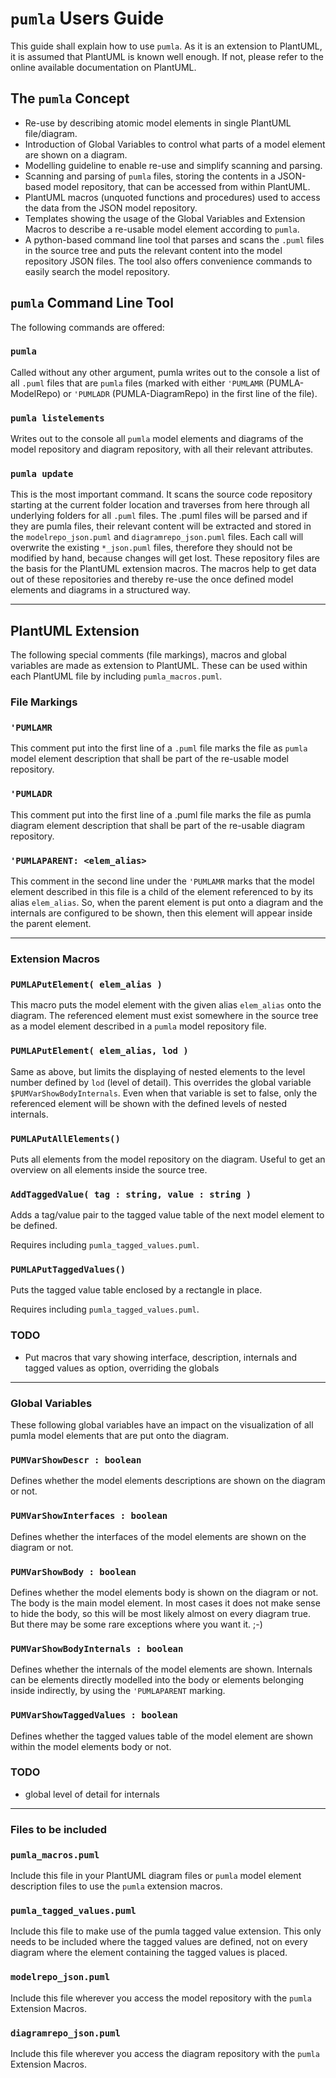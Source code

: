 # `pumla` Users Guide
This guide shall explain how to use `pumla`. As it is an extension to PlantUML,
it is assumed that PlantUML is known well enough. If not, please refer to the 
online available documentation on PlantUML.

## The `pumla` Concept
- Re-use by describing atomic model elements in single PlantUML file/diagram.
- Introduction of Global Variables to control what parts of a model element are
  shown on a diagram.
- Modelling guideline to enable re-use and simplify scanning and parsing.
- Scanning and parsing of `pumla` files, storing the contents in a JSON-based
  model repository, that can be accessed from within PlantUML.
- PlantUML macros (unquoted functions and procedures) used to access the data
  from the JSON model repository.
- Templates showing the usage of the Global Variables and Extension Macros to
  describe a re-usable model element according to `pumla`.
- A python-based command line tool that parses and scans the `.puml` files in the
  source tree and puts the relevant content into the model repository JSON files.
  The tool also offers  convenience commands to easily search the model repository.

## `pumla` Command Line Tool
The following commands are offered:

### `pumla`
Called without any other argument, pumla writes out to the console a
list of all `.puml` files that are `pumla` files (marked with either `'PUMLAMR`
(PUMLA-ModelRepo) or `'PUMLADR` (PUMLA-DiagramRepo) in the first line of the file).

### `pumla listelements`
Writes out to the console all `pumla` model elements and diagrams of 
the model repository and diagram repository, with all their relevant 
attributes.

### `pumla update`
This is the most important command. It scans the source code repository starting
at the current folder location and traverses from here through all underlying
folders for all `.puml` files. The .puml files will be parsed and if they are 
pumla files, their relevant content will be extracted and stored in the 
`modelrepo_json.puml` and `diagramrepo_json.puml` files. Each call will overwrite
the existing `*_json.puml` files, therefore they should not be modified by hand,
because changes will get lost. These repository files are the basis for the
PlantUML extension macros. The macros help to get data out of these repositories
and thereby re-use the once defined model elements and diagrams in a structured 
way.

---

## PlantUML Extension
The following special comments (file markings), macros and global variables are made as extension to PlantUML. These
can be used within each PlantUML file by including `pumla_macros.puml`.

### File Markings

### `'PUMLAMR`
This comment put into the first line of a `.puml` file marks the file
as `pumla` model element description that shall be part of the re-usable
model repository.

### `'PUMLADR`
This comment put into the first line of a .puml file marks the file
as pumla diagram element description that shall be part of the re-usable
diagram repository.

### `'PUMLAPARENT: <elem_alias>`
This comment in the second line under the `'PUMLAMR` marks that
the model element described in this file is a child of the element 
referenced to by its alias `elem_alias`. So, when the parent element
is put onto a diagram and the internals are configured to be shown, 
then this element will appear inside the parent element.

---

### Extension Macros

### `PUMLAPutElement( elem_alias )`
This macro puts the model element with the given alias `elem_alias` onto the diagram.
The referenced element must exist somewhere in the source tree as a model element
described in a `pumla` model repository file.

### `PUMLAPutElement( elem_alias, lod )`
Same as above, but limits the displaying of nested elements to the level number 
defined by `lod` (level of detail). This overrides the global variable
`$PUMVarShowBodyInternals`. Even when that variable is set to false, only the 
referenced element will be shown with the defined levels of nested internals.

### `PUMLAPutAllElements()`
Puts all elements from the model repository on the diagram. Useful to get an
overview on all elements inside the source tree.

### `AddTaggedValue( tag : string, value : string )`
Adds a tag/value pair to the tagged value table of the
next model element to be defined.

Requires including `pumla_tagged_values.puml`.


### `PUMLAPutTaggedValues()`
Puts the tagged value table enclosed by a rectangle in place.

Requires including `pumla_tagged_values.puml`.

### TODO
- Put macros that vary showing interface, description, internals
  and tagged values as option, overriding the globals
  
---

### Global Variables
These following global variables have an impact on the visualization 
of all pumla model elements that are put onto the diagram.

### `PUMVarShowDescr : boolean` 
Defines whether the model elements descriptions are shown on
the diagram or not. 

### `PUMVarShowInterfaces : boolean`
Defines whether the interfaces of the model elements are shown
on the diagram or not.

### `PUMVarShowBody : boolean`
Defines whether the model elements body is shown on the diagram
or not. The body is the main model element. In most cases it 
does not make sense to hide the body, so this will be most
likely almost on every diagram true. But there may be some 
rare exceptions where you want it. ;-)

### `PUMVarShowBodyInternals : boolean`
Defines whether the internals of the model elements are shown.
Internals can be elements directly modelled into the body or
elements belonging inside indirectly, by using the
`'PUMLAPARENT` marking.

### `PUMVarShowTaggedValues : boolean`
Defines whether the tagged values table of the model element
are shown within the model elements body or not.

### TODO
- global level of detail for internals

---

### Files to be included

### `pumla_macros.puml`
Include this file in your PlantUML diagram files or 
`pumla` model element description files to use the
`pumla` extension macros.

### `pumla_tagged_values.puml`
Include this file to make use of the pumla tagged value
extension. This only needs to be included where the tagged
values are defined, not on every diagram where the
element containing the tagged values is placed.

### `modelrepo_json.puml`
Include this file wherever you access the model repository
with the `pumla` Extension Macros.

### `diagramrepo_json.puml`
Include this file wherever you access the diagram repository
with the `pumla` Extension Macros.

